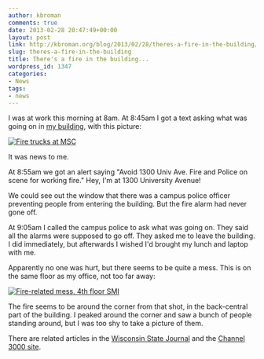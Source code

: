 ```yaml
---
author: kbroman
comments: true
date: 2013-02-28 20:47:49+00:00
layout: post
link: http://kbroman.org/blog/2013/02/28/theres-a-fire-in-the-building/
slug: theres-a-fire-in-the-building
title: There's a fire in the building...
wordpress_id: 1347
categories:
- News
tags:
- news
---
```


I was at work this morning at 8am.  At 8:45am I got a text asking what was going on in [my building](http://www.map.wisc.edu/?initObj=bdg_MdScC), with this picture:

[![Fire trucks at MSC](http://kbroman.files.wordpress.com/2013/02/fire_trucks.jpg?w=300)](http://kbroman.files.wordpress.com/2013/02/fire_trucks.jpg)

It was news to me.

At 8:55am we got an alert saying "Avoid 1300 Univ Ave.  Fire and Police on scene for working fire."  Hey, I'm at 1300 University Avenue!

We could see out the window that there was a campus police officer preventing people from entering the building.  But the fire alarm had never gone off.

At 9:05am I called the campus police to ask what was going on.  They said all the alarms were supposed to go off.  They asked me to leave the building.  I did immediately, but afterwards I wished I'd brought my lunch and laptop with me.

Apparently no one was hurt, but there seems to be quite a mess.  This is on the same floor as my office, not too far away:

[![Fire-related mess, 4th floor SMI](http://kbroman.files.wordpress.com/2013/02/smi.jpg?w=225)](http://kbroman.files.wordpress.com/2013/02/smi.jpg)

The fire seems to be around the corner from that shot, in the back-central part of the building.  I peaked around the corner and saw a bunch of people standing around, but I was too shy to take a picture of them.

There are related articles in the [Wisconsin State Journal](http://tinyurl.com/ccyggdl) and the [Channel 3000 site](http://tinyurl.com/brq5taf).

